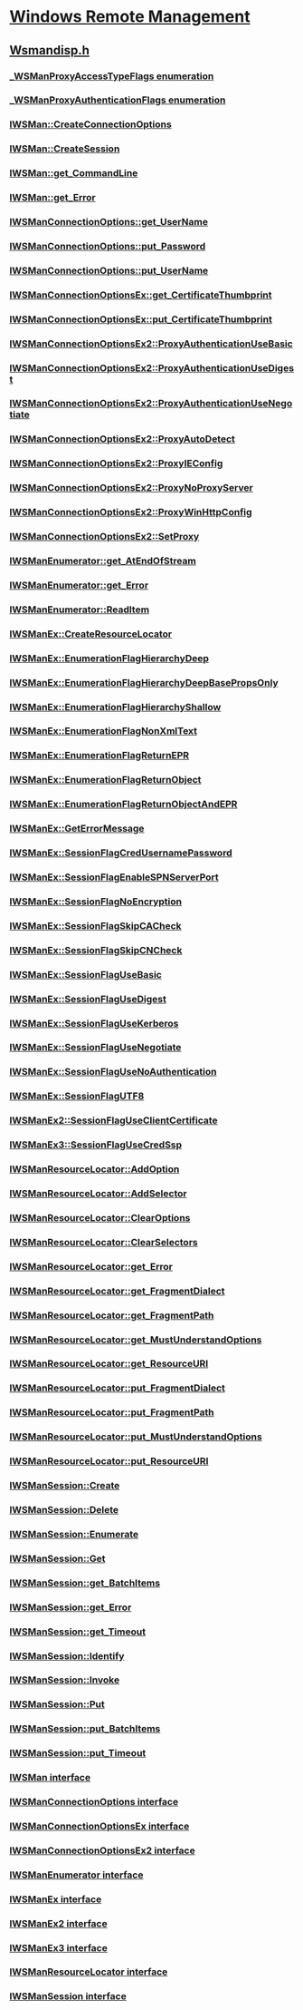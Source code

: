 # [Windows Remote Management](../_winrm/index.md)
## [Wsmandisp.h](index.md)
### [_WSManProxyAccessTypeFlags enumeration](../wsmandisp/ne-wsmandisp-_wsmanproxyaccesstypeflags.md)
### [_WSManProxyAuthenticationFlags enumeration](../wsmandisp/ne-wsmandisp-_wsmanproxyauthenticationflags.md)
### [IWSMan::CreateConnectionOptions](../wsmandisp/nf-wsmandisp-iwsman-createconnectionoptions.md)
### [IWSMan::CreateSession](../wsmandisp/nf-wsmandisp-iwsman-createsession.md)
### [IWSMan::get_CommandLine](../wsmandisp/nf-wsmandisp-iwsman-get_commandline.md)
### [IWSMan::get_Error](../wsmandisp/nf-wsmandisp-iwsman-get_error.md)
### [IWSManConnectionOptions::get_UserName](../wsmandisp/nf-wsmandisp-iwsmanconnectionoptions-get_username.md)
### [IWSManConnectionOptions::put_Password](../wsmandisp/nf-wsmandisp-iwsmanconnectionoptions-put_password.md)
### [IWSManConnectionOptions::put_UserName](../wsmandisp/nf-wsmandisp-iwsmanconnectionoptions-put_username.md)
### [IWSManConnectionOptionsEx::get_CertificateThumbprint](../wsmandisp/nf-wsmandisp-iwsmanconnectionoptionsex-get_certificatethumbprint.md)
### [IWSManConnectionOptionsEx::put_CertificateThumbprint](../wsmandisp/nf-wsmandisp-iwsmanconnectionoptionsex-put_certificatethumbprint.md)
### [IWSManConnectionOptionsEx2::ProxyAuthenticationUseBasic](../wsmandisp/nf-wsmandisp-iwsmanconnectionoptionsex2-proxyauthenticationusebasic.md)
### [IWSManConnectionOptionsEx2::ProxyAuthenticationUseDigest](../wsmandisp/nf-wsmandisp-iwsmanconnectionoptionsex2-proxyauthenticationusedigest.md)
### [IWSManConnectionOptionsEx2::ProxyAuthenticationUseNegotiate](../wsmandisp/nf-wsmandisp-iwsmanconnectionoptionsex2-proxyauthenticationusenegotiate.md)
### [IWSManConnectionOptionsEx2::ProxyAutoDetect](../wsmandisp/nf-wsmandisp-iwsmanconnectionoptionsex2-proxyautodetect.md)
### [IWSManConnectionOptionsEx2::ProxyIEConfig](../wsmandisp/nf-wsmandisp-iwsmanconnectionoptionsex2-proxyieconfig.md)
### [IWSManConnectionOptionsEx2::ProxyNoProxyServer](../wsmandisp/nf-wsmandisp-iwsmanconnectionoptionsex2-proxynoproxyserver.md)
### [IWSManConnectionOptionsEx2::ProxyWinHttpConfig](../wsmandisp/nf-wsmandisp-iwsmanconnectionoptionsex2-proxywinhttpconfig.md)
### [IWSManConnectionOptionsEx2::SetProxy](../wsmandisp/nf-wsmandisp-iwsmanconnectionoptionsex2-setproxy.md)
### [IWSManEnumerator::get_AtEndOfStream](../wsmandisp/nf-wsmandisp-iwsmanenumerator-get_atendofstream.md)
### [IWSManEnumerator::get_Error](../wsmandisp/nf-wsmandisp-iwsmanenumerator-get_error.md)
### [IWSManEnumerator::ReadItem](../wsmandisp/nf-wsmandisp-iwsmanenumerator-readitem.md)
### [IWSManEx::CreateResourceLocator](../wsmandisp/nf-wsmandisp-iwsmanex-createresourcelocator.md)
### [IWSManEx::EnumerationFlagHierarchyDeep](../wsmandisp/nf-wsmandisp-iwsmanex-enumerationflaghierarchydeep.md)
### [IWSManEx::EnumerationFlagHierarchyDeepBasePropsOnly](../wsmandisp/nf-wsmandisp-iwsmanex-enumerationflaghierarchydeepbasepropsonly.md)
### [IWSManEx::EnumerationFlagHierarchyShallow](../wsmandisp/nf-wsmandisp-iwsmanex-enumerationflaghierarchyshallow.md)
### [IWSManEx::EnumerationFlagNonXmlText](../wsmandisp/nf-wsmandisp-iwsmanex-enumerationflagnonxmltext.md)
### [IWSManEx::EnumerationFlagReturnEPR](../wsmandisp/nf-wsmandisp-iwsmanex-enumerationflagreturnepr.md)
### [IWSManEx::EnumerationFlagReturnObject](../wsmandisp/nf-wsmandisp-iwsmanex-enumerationflagreturnobject.md)
### [IWSManEx::EnumerationFlagReturnObjectAndEPR](../wsmandisp/nf-wsmandisp-iwsmanex-enumerationflagreturnobjectandepr.md)
### [IWSManEx::GetErrorMessage](../wsmandisp/nf-wsmandisp-iwsmanex-geterrormessage.md)
### [IWSManEx::SessionFlagCredUsernamePassword](../wsmandisp/nf-wsmandisp-iwsmanex-sessionflagcredusernamepassword.md)
### [IWSManEx::SessionFlagEnableSPNServerPort](../wsmandisp/nf-wsmandisp-iwsmanex-sessionflagenablespnserverport.md)
### [IWSManEx::SessionFlagNoEncryption](../wsmandisp/nf-wsmandisp-iwsmanex-sessionflagnoencryption.md)
### [IWSManEx::SessionFlagSkipCACheck](../wsmandisp/nf-wsmandisp-iwsmanex-sessionflagskipcacheck.md)
### [IWSManEx::SessionFlagSkipCNCheck](../wsmandisp/nf-wsmandisp-iwsmanex-sessionflagskipcncheck.md)
### [IWSManEx::SessionFlagUseBasic](../wsmandisp/nf-wsmandisp-iwsmanex-sessionflagusebasic.md)
### [IWSManEx::SessionFlagUseDigest](../wsmandisp/nf-wsmandisp-iwsmanex-sessionflagusedigest.md)
### [IWSManEx::SessionFlagUseKerberos](../wsmandisp/nf-wsmandisp-iwsmanex-sessionflagusekerberos.md)
### [IWSManEx::SessionFlagUseNegotiate](../wsmandisp/nf-wsmandisp-iwsmanex-sessionflagusenegotiate.md)
### [IWSManEx::SessionFlagUseNoAuthentication](../wsmandisp/nf-wsmandisp-iwsmanex-sessionflagusenoauthentication.md)
### [IWSManEx::SessionFlagUTF8](../wsmandisp/nf-wsmandisp-iwsmanex-sessionflagutf8.md)
### [IWSManEx2::SessionFlagUseClientCertificate](../wsmandisp/nf-wsmandisp-iwsmanex2-sessionflaguseclientcertificate.md)
### [IWSManEx3::SessionFlagUseCredSsp](../wsmandisp/nf-wsmandisp-iwsmanex3-sessionflagusecredssp.md)
### [IWSManResourceLocator::AddOption](../wsmandisp/nf-wsmandisp-iwsmanresourcelocator-addoption.md)
### [IWSManResourceLocator::AddSelector](../wsmandisp/nf-wsmandisp-iwsmanresourcelocator-addselector.md)
### [IWSManResourceLocator::ClearOptions](../wsmandisp/nf-wsmandisp-iwsmanresourcelocator-clearoptions.md)
### [IWSManResourceLocator::ClearSelectors](../wsmandisp/nf-wsmandisp-iwsmanresourcelocator-clearselectors.md)
### [IWSManResourceLocator::get_Error](../wsmandisp/nf-wsmandisp-iwsmanresourcelocator-get_error.md)
### [IWSManResourceLocator::get_FragmentDialect](../wsmandisp/nf-wsmandisp-iwsmanresourcelocator-get_fragmentdialect.md)
### [IWSManResourceLocator::get_FragmentPath](../wsmandisp/nf-wsmandisp-iwsmanresourcelocator-get_fragmentpath.md)
### [IWSManResourceLocator::get_MustUnderstandOptions](../wsmandisp/nf-wsmandisp-iwsmanresourcelocator-get_mustunderstandoptions.md)
### [IWSManResourceLocator::get_ResourceURI](../wsmandisp/nf-wsmandisp-iwsmanresourcelocator-get_resourceuri.md)
### [IWSManResourceLocator::put_FragmentDialect](../wsmandisp/nf-wsmandisp-iwsmanresourcelocator-put_fragmentdialect.md)
### [IWSManResourceLocator::put_FragmentPath](../wsmandisp/nf-wsmandisp-iwsmanresourcelocator-put_fragmentpath.md)
### [IWSManResourceLocator::put_MustUnderstandOptions](../wsmandisp/nf-wsmandisp-iwsmanresourcelocator-put_mustunderstandoptions.md)
### [IWSManResourceLocator::put_ResourceURI](../wsmandisp/nf-wsmandisp-iwsmanresourcelocator-put_resourceuri.md)
### [IWSManSession::Create](../wsmandisp/nf-wsmandisp-iwsmansession-create.md)
### [IWSManSession::Delete](../wsmandisp/nf-wsmandisp-iwsmansession-delete.md)
### [IWSManSession::Enumerate](../wsmandisp/nf-wsmandisp-iwsmansession-enumerate.md)
### [IWSManSession::Get](../wsmandisp/nf-wsmandisp-iwsmansession-get.md)
### [IWSManSession::get_BatchItems](../wsmandisp/nf-wsmandisp-iwsmansession-get_batchitems.md)
### [IWSManSession::get_Error](../wsmandisp/nf-wsmandisp-iwsmansession-get_error.md)
### [IWSManSession::get_Timeout](../wsmandisp/nf-wsmandisp-iwsmansession-get_timeout.md)
### [IWSManSession::Identify](../wsmandisp/nf-wsmandisp-iwsmansession-identify.md)
### [IWSManSession::Invoke](../wsmandisp/nf-wsmandisp-iwsmansession-invoke.md)
### [IWSManSession::Put](../wsmandisp/nf-wsmandisp-iwsmansession-put.md)
### [IWSManSession::put_BatchItems](../wsmandisp/nf-wsmandisp-iwsmansession-put_batchitems.md)
### [IWSManSession::put_Timeout](../wsmandisp/nf-wsmandisp-iwsmansession-put_timeout.md)
### [IWSMan interface](../wsmandisp/nn-wsmandisp-iwsman.md)
### [IWSManConnectionOptions interface](../wsmandisp/nn-wsmandisp-iwsmanconnectionoptions.md)
### [IWSManConnectionOptionsEx interface](../wsmandisp/nn-wsmandisp-iwsmanconnectionoptionsex.md)
### [IWSManConnectionOptionsEx2 interface](../wsmandisp/nn-wsmandisp-iwsmanconnectionoptionsex2.md)
### [IWSManEnumerator interface](../wsmandisp/nn-wsmandisp-iwsmanenumerator.md)
### [IWSManEx interface](../wsmandisp/nn-wsmandisp-iwsmanex.md)
### [IWSManEx2 interface](../wsmandisp/nn-wsmandisp-iwsmanex2.md)
### [IWSManEx3 interface](../wsmandisp/nn-wsmandisp-iwsmanex3.md)
### [IWSManResourceLocator interface](../wsmandisp/nn-wsmandisp-iwsmanresourcelocator.md)
### [IWSManSession interface](../wsmandisp/nn-wsmandisp-iwsmansession.md)
